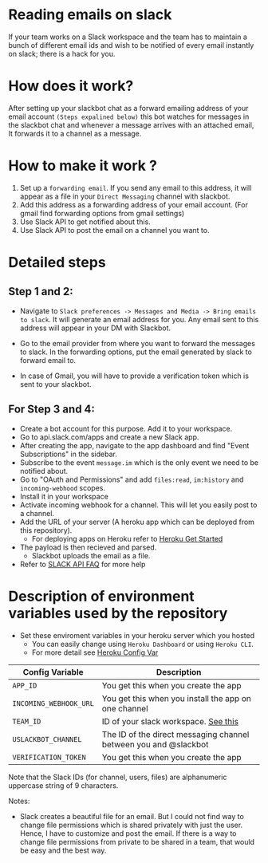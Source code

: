 # Reading emails on slack

If your team works on a Slack workspace and the team has to maintain a bunch of different email ids and wish to
be notified of every email instantly on slack; there is a hack for you.

# How does it work?
After setting up your slackbot chat as a forward emailing address of your email account `(Steps expalined below)`
this bot watches for messages in the slackbot chat and whenever a message arrives with an attached email, It forwards it to a channel as a message.

# How to make it work ?
1. Set up a `forwarding email`. If you send any email to this address, it will appear as a file in your `Direct Messaging` channel with slackbot.
1. Add this address as a forwarding address of your email account. (For gmail find forwarding options from gmail settings)
1. Use Slack API to get notified about this.
1. Use Slack API to post the email on a channel you want to.

# Detailed steps

## Step 1 and 2:

- Navigate to `Slack preferences -> Messages and Media -> Bring emails to slack`. It will generate an email address for you. Any email sent to this address will appear in your DM with Slackbot.

- Go to the email provider from where you want to forward the messages to slack. In the forwarding options, put the email generated by slack to forward email to.

- In case of Gmail, you will have to provide a verification token which is sent to your slackbot.


## For Step 3 and 4:

- Create a bot account for this purpose. Add it to your workspace.
- Go to api.slack.com/apps and create a new Slack app.
- After creating the app, navigate to the app dashboard and find "Event Subscriptions" in the sidebar.
- Subscribe to the event `message.im` which is the only event we need to be notified about.
- Go to "OAuth and Permissions" and add `files:read`, `im:history` and `incoming-webhood` scopes.
- Install it in your workspace
- Activate incoming webhook for a channel. This will let you easily post to a channel.
- Add the URL of your server (A heroku app which can be deployed from this repository).
  - For deploying apps on Heroku refer to [Heroku Get Started](https://devcenter.heroku.com/start)
- The payload is then recieved and parsed.
  - Slackbot uploads the email as a file.
- Refer to [SLACK API FAQ](https://api.slack.com/faq) for more help

# Description of environment variables used by the repository

- Set these enviroment variables in your heroku server which you hosted
  - You can easily change using `Heroku Dashboard` or using `Heroku CLI`.
  - For more detail see [Heroku Config Var](https://devcenter.heroku.com/articles/config-vars)


| Config Variable                 | Description                                                          |
|---------------------------------|----------------------------------------------------------------------|
| `APP_ID`                        | You get this when you create the app                                 |
| `INCOMING_WEBHOOK_URL`          | You get this when you install the app on one channel                 |
| `TEAM_ID`                       | ID of your slack workspace. [See this](https://stackoverflow.com/questions/40940327/what-is-the-simplest-way-to-find-a-slack-team-id-and-a-channel-id)   |
| `USLACKBOT_CHANNEL`             | The ID of the direct messaging channel between you and @slackbot     |
| `VERIFICATION_TOKEN`            | You get this when you create the app                                 |

Note that the Slack IDs (for channel, users, files) are alphanumeric uppercase string of 9 characters.

Notes:
  - Slack creates a beautiful file for an email. But I could not find way to change file permissions which is shared privately with just the user. Hence, I have to customize and post the email. If there is a way to change file permissions from private to be shared in a team, that would be easy and the best way.
